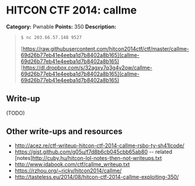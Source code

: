 # HITCON CTF 2014: callme

**Category:** Pwnable
**Points:** 350
**Description:**

> ```bash
> $ nc 203.66.57.148 9527
> ```
>
> [https://raw.githubusercontent.com/hitcon2014ctf/ctf/master/callme-69d26b77eb41e4eeba1d7b8402a8b165](callme-69d26b77eb41e4eeba1d7b8402a8b165)
> [https://dl.dropbox.com/s/32agxy7q3g4y2ow/callme-69d26b77eb41e4eeba1d7b8402a8b165](callme-69d26b77eb41e4eeba1d7b8402a8b165)

## Write-up

(TODO)

## Other write-ups and resources

* <http://acez.re/ctf-writeup-hitcon-ctf-2014-callme-rsbo-ty-sh41lcode/>
* <https://gist.github.com/g05u/f7d8b6cb045cbb65ab80> -- related [notes]<http://cuby.hu/hitcon-lol-notes-then-not-writeups.txt>
* <http://www.idabook.com/ctf/callme_writeup.txt>
* <https://rzhou.org/~ricky/hitcon2014/callme/>
* <http://tasteless.eu/2014/08/hitcon-ctf-2014-callme-exploiting-350/>
